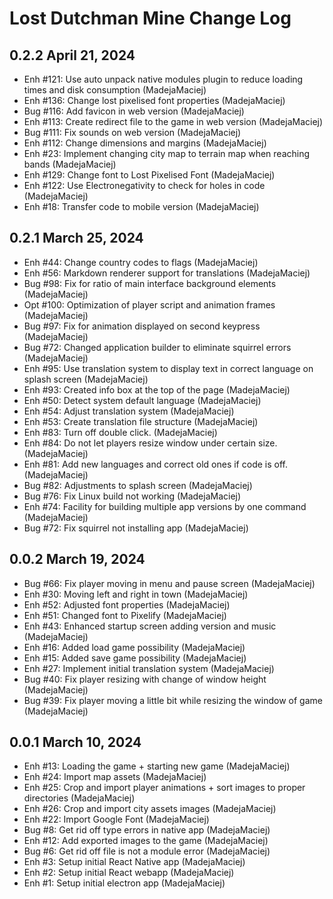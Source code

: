 Lost Dutchman Mine Change Log
=============================

0.2.2 April 21, 2024
-------------------

- Enh #121: Use auto unpack native modules plugin to reduce loading times and disk consumption (MadejaMaciej)
- Enh #136: Change lost pixelised font properties (MadejaMaciej)
- Bug #116: Add favicon in web version (MadejaMaciej)
- Enh #113: Create redirect file to the game in web version (MadejaMaciej)
- Bug #111: Fix sounds on web version (MadejaMaciej)
- Enh #112: Change dimensions and margins (MadejaMaciej)
- Enh #23: Implement changing city map to terrain map when reaching bands (MadejaMaciej)
- Enh #129: Change font to Lost Pixelised Font (MadejaMaciej)
- Enh #122: Use Electronegativity to check for holes in code (MadejaMaciej)
- Enh #18: Transfer code to mobile version (MadejaMaciej)

0.2.1 March 25, 2024
-------------------

- Enh #44: Change country codes to flags (MadejaMaciej)
- Enh #56: Markdown renderer support for translations (MadejaMaciej)
- Bug #98: Fix for ratio of main interface background elements (MadejaMaciej)
- Opt #100: Optimization of player script and animation frames (MadejaMaciej)
- Bug #97: Fix for animation displayed on second keypress (MadejaMaciej)
- Bug #72: Changed application builder to eliminate squirrel errors (MadejaMaciej)
- Enh #95: Use translation system to display text in correct language on splash screen (MadejaMaciej)
- Enh #93: Created info box at the top of the page (MadejaMaciej)
- Enh #50: Detect system default language (MadejaMaciej)
- Enh #54: Adjust translation system (MadejaMaciej)
- Enh #53: Create translation file structure (MadejaMaciej)
- Enh #83: Turn off double click. (MadejaMaciej)
- Enh #84: Do not let players resize window under certain size. (MadejaMaciej)
- Enh #81: Add new languages and correct old ones if code is off. (MadejaMaciej)
- Bug #82: Adjustments to splash screen (MadejaMaciej)
- Bug #76: Fix Linux build not working (MadejaMaciej)
- Enh #74: Facility for building multiple app versions by one command (MadejaMaciej)
- Bug #72: Fix squirrel not installing app (MadejaMaciej)

0.0.2 March 19, 2024
-------------------

- Bug #66: Fix player moving in menu and pause screen (MadejaMaciej)
- Enh #30: Moving left and right in town (MadejaMaciej)
- Enh #52: Adjusted font properties (MadejaMaciej)
- Enh #51: Changed font to Pixelify (MadejaMaciej)
- Enh #43: Enhanced startup screen adding version and music (MadejaMaciej)
- Enh #16: Added load game possibility (MadejaMaciej)
- Enh #15: Added save game possibility (MadejaMaciej)
- Enh #27: Implement initial translation system (MadejaMaciej)
- Bug #40: Fix player resizing with change of window height (MadejaMaciej)
- Bug #39: Fix player moving a little bit while resizing the window of game (MadejaMaciej)

0.0.1 March 10, 2024
-------------------

- Enh #13: Loading the game + starting new game (MadejaMaciej)
- Enh #24: Import map assets (MadejaMaciej)
- Enh #25: Crop and import player animations + sort images to proper directories (MadejaMaciej)
- Enh #26: Crop and import city assets images (MadejaMaciej)
- Enh #22: Import Google Font (MadejaMaciej)
- Bug #8: Get rid off type errors in native app (MadejaMaciej)
- Enh #12: Add exported images to the game (MadejaMaciej)
- Bug #6: Get rid off file is not a module error (MadejaMaciej)
- Enh #3: Setup initial React Native app (MadejaMaciej)
- Enh #2: Setup initial React webapp (MadejaMaciej)
- Enh #1: Setup initial electron app (MadejaMaciej)
